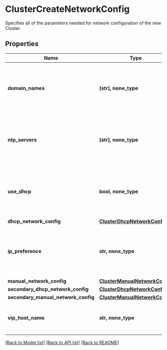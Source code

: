 # ClusterCreateNetworkConfig

Specifies all of the parameters needed for network configuration of the new Cluster.

## Properties
Name | Type | Description | Notes
------------ | ------------- | ------------- | -------------
**domain_names** | **[str], none_type** | Specifies the list of Domain Names new cluster should be configured with. | 
**ntp_servers** | **[str], none_type** | Specifies the list of NTP Servers new cluster should be configured with. | 
**use_dhcp** | **bool, none_type** | Specifies whether or not to use DHCP to configure the network of the Cluster. | 
**dhcp_network_config** | [**ClusterDhcpNetworkConfig**](ClusterDhcpNetworkConfig.md) |  | [optional] 
**ip_preference** | **str, none_type** | Specifies IP preference of the cluster to be Ipv4/Ipv6. It is Ipv4 by default. | [optional] 
**manual_network_config** | [**ClusterManualNetworkConfig**](ClusterManualNetworkConfig.md) |  | [optional] 
**secondary_dhcp_network_config** | [**ClusterDhcpNetworkConfig**](ClusterDhcpNetworkConfig.md) |  | [optional] 
**secondary_manual_network_config** | [**ClusterManualNetworkConfig**](ClusterManualNetworkConfig.md) |  | [optional] 
**vip_host_name** | **str, none_type** | Specifies the FQDN hostname of the cluster. | [optional] 

[[Back to Model list]](../README.md#documentation-for-models) [[Back to API list]](../README.md#documentation-for-api-endpoints) [[Back to README]](../README.md)


